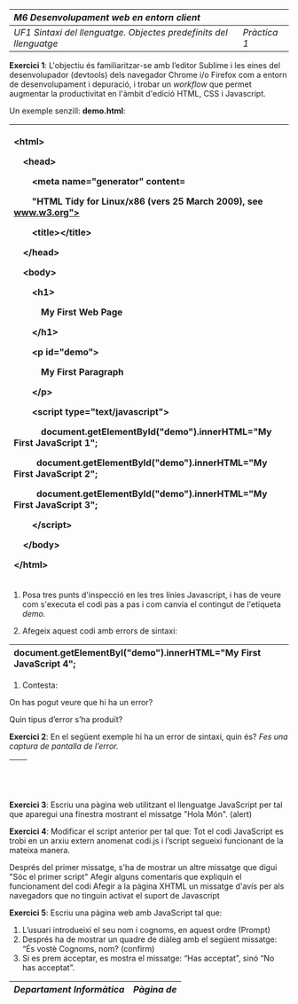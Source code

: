 

|*M6 Desenvolupament web en entorn client*||
| :- | :- |
|*UF1 Sintaxi del llenguatge. Objectes predefinits del llenguatge*|*Pràctica 1*|


**Exercici 1**: L'objectiu és familiaritzar-se amb l’editor Sublime i les eines del desenvolupador (devtools) dels navegador Chrome i/o Firefox com a entorn de desenvolupament i depuració, i trobar un *workflow* que permet augmentar la productivitat en l'àmbit d'edició HTML, CSS i Javascript.

Un exemple senzill: **demo.html**:

|<p><!DOCTYPE html PUBLIC "-//W3C//DTD HTML 4.01//EN"></p><p><**html**></p><p>`  `<**head**></p><p>`    `<**meta** name="generator" content=</p><p>`    `"HTML Tidy for Linux/x86 (vers 25 March 2009), see www.w3.org"></p><p>`    `<**title**></**title**></p><p>`  `</**head**></p><p>`  `<**body**></p><p>`    `<**h1**></p><p>`      `My First Web Page</p><p>`    `</**h1**></p><p>`    `<**p** id="demo"></p><p>`      `My First Paragraph</p><p>`    `</**p**></p><p>`    `<**script** type="text/javascript"></p><p>`		`document.getElementById("demo").innerHTML="My First JavaScript 1";</p><p>`		`document.getElementById("demo").innerHTML="My First JavaScript 2";</p><p>`		`document.getElementById("demo").innerHTML="My First JavaScript 3";</p><p>`    `</**script**></p><p>`  `</**body**></p><p></**html**></p>|
| :- |

1. Posa tres punts d'inspecció en les tres línies Javascript, i has de veure com s'executa el codi pas a pas i com canvia el contingut de l'etiqueta *demo.*

1. Afegeix aquest codi amb errors de sintaxi:


|document.getElementByI("demo").innerHTML="My First JavaScript 4";|
| :- |

1. Contesta: 

On has pogut veure que hi ha un error?  

Quin tipus d’error s’ha produït?

**Exercici 2**: En el següent exemple hi ha un error de sintaxi, quin és? *Fes una captura de pantalla de l’error.* 

|<p><body></p><p>`	`<script type="text/javascript"></p><p>	</p><p>`	`var str="IMG\_0234.JPG\*F16\*100.0mm\*1/320 s\*Canon\*Canon EOS 550D";</p><p>`	`var arrayFoto = str.split("\*");</p><p>`	`document.write("Nom de l'arxiu: "+arrayFoto[0]};</p><p>	</p><p>`	`</script></p><p></body></p>|
| :- |

**Exercici 3**: Escriu una pàgina web utilitzant el llenguatge JavaScript per tal que aparegui una finestra mostrant el missatge "Hola Món". (alert)

**Exercici 4**: Modificar el script anterior per tal que: Tot el codi JavaScript es trobi en un arxiu extern anomenat codi.js i l’script segueixi funcionant de la mateixa manera. 

Després del primer missatge, s'ha de mostrar un altre missatge que digui "Sóc el primer script" Afegir alguns comentaris que expliquin el funcionament del codi Afegir a la pàgina XHTML un missatge d'avís per als navegadors que no tinguin activat el suport de Javascript

**Exercici 5**: Escriu una pàgina web amb JavaScript  tal que:

1. L’usuari introdueixi el seu nom i cognoms, en aquest ordre (Prompt)
1. Després ha de mostrar un quadre de diàleg amb el següent missatge: “És vostè Cognoms, nom? (confirm)
1. Si es prem acceptar, es mostra el missatge: “Has acceptat”, sinó “No has acceptat”. 





|*Departament Informàtica*|*Pàgina  de* |
| :- | -: |


